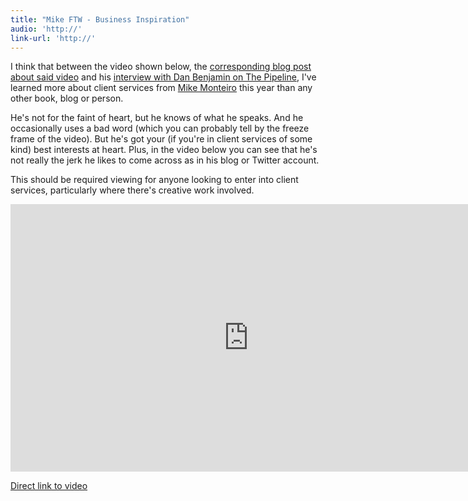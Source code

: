 ```yaml
---
title: "Mike FTW - Business Inspiration"
audio: 'http://'
link-url: 'http://'
---
```

<p>I think that between the video shown below, the <a href="http://weblog.muledesign.com/2011/04/getting_comfortable_with_contr.php">corresponding blog post about said video</a> and his <a href="http://5by5.tv/pipeline/43">interview with Dan Benjamin on The Pipeline</a>, I've learned more about client services from <a href="http://muledesign.com/">Mike Monteiro</a> this year than any other book, blog or person.</p>
<p>He's not for the faint of heart, but he knows of what he speaks. And he occasionally uses a bad word (which you can probably tell by the freeze frame of the video). But he's got your (if you're in client services of some kind) best interests at heart. Plus, in the video below you can see that he's not really the jerk he likes to come across as in his blog or Twitter account.</p>
<p>This should be required viewing for anyone looking to enter into client services, particularly where there's creative work involved.</p>
<p><iframe src="http://player.vimeo.com/video/22053820?title=0&amp;byline=0&amp;portrait=0&amp;color=0" width="761" height="428" frameborder="0"></iframe></p>
<p><a href="http://vimeo.com/22053820">Direct link to video</a></p>
